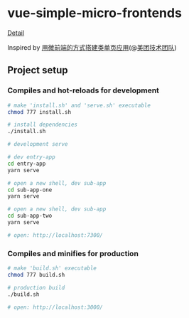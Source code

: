 # vue-simple-micro-frontends

[Detail](./detail.md)

Inspired by [用微前端的方式搭建类单页应用](https://tech.meituan.com/fe_tiny_spa.html)(@[美团技术团队](https://tech.meituan.com))

## Project setup

### Compiles and hot-reloads for development

```bash
# make 'install.sh' and 'serve.sh' executable
chmod 777 install.sh

# install dependencies
./install.sh

# development serve

# dev entry-app
cd entry-app
yarn serve

# open a new shell, dev sub-app
cd sub-app-one
yarn serve

# open a new shell, dev sub-app
cd sub-app-two
yarn serve

# open: http://localhost:7300/
```

### Compiles and minifies for production

```bash
# make 'build.sh' executable
chmod 777 build.sh

# production build
./build.sh

# open: http://localhost:3000/
```
